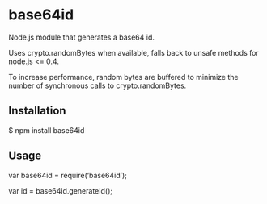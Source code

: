 base64id
========

Node.js module that generates a base64 id.

Uses crypto.randomBytes when available, falls back to unsafe methods for node.js &lt;= 0.4.

To increase performance, random bytes are buffered to minimize the number of synchronous calls to crypto.randomBytes.

Installation
------------

$ npm install base64id

Usage
-----

var base64id = require(‘base64id’);

var id = base64id.generateId();
